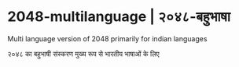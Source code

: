 # 2048-multilanguage | २०४८-बहुभाषा

Multi language version of 2048 primarily for indian languages

२०४८ का बहुभाषी संस्करण मुख्य रूप से भारतीय भाषाओं के लिए
